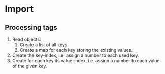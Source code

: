 # Import

## Processing tags

1. Read objects:
   1. Create a list of all keys.
   2. Create a map for each key storing the existing values.
2. Create the key-index, i.e. assign a number to each used key.
3. Create for each key its value-index, i.e. assign a number to each value of the given key.